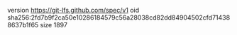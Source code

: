 version https://git-lfs.github.com/spec/v1
oid sha256:2fd7b9f2ca50e10286184579c56a28038cd82dd84904502cfd714388637b1f65
size 1897
